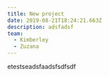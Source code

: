 ```yaml
---
title: New project
date: 2019-08-21T18:24:21.663Z
description: adsfadsf
team:
  - Kimberley
  - Zuzana
---
```

etestseadsfaadsfsdfsdf
